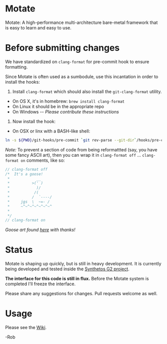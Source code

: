 # Motate

Motate: A high-performance multi-architecture bare-metal framework that is easy to learn and easy to use.

# Before submitting changes

We have standardized on `clang-format` for pre-commit hook to ensure formatting.

Since Motate is often used as a sumbodule, use this incantation in order to install the hooks:

1. Install `clang-format` which should also install the `git-clang-format` utility.
  - On OS X, it's in homebrew: `brew install clang-format`
  - On Linux it should be in the appropriate repo
  - On Windows -- *Please contribute these instructions*
1. Now install the hook:
  - On OSX or linx with a BASH-like shell:
  ```bash
  ln -s ${PWD}/git-hooks/pre-commit `git rev-parse --git-dir`/hooks/pre-commit
  ```

*Note:* To prevent a section of code from being reformattted (say, you have some fancy ASCII art), then you can wrap it in `clang-format off` ... `clang-format on` comments, like so:
```c++
// clang-format off
/*  It's a goose!
 *            __
 *          >(' )
 *            )/
 *           /(
 *          /  `----/
 *     jgs  \  ~=- /
 *     ~^~^~^~^~^~^~^
 *
 */
// clang-format on
```

*Goose art found [here](http://www.chris.com/ascii/index.php) with thanks!*

# Status

Motate is shaping up quickly, but is still in heavy development. It is currently being developed and tested inside the [Synthetos G2 project](https://github.com/synthetos/g2/).

**The interface for this code is still in flux.** Before the Motate system is completed I'll freeze the interface.

Please share any suggestions for changes. Pull requests welcome as well.

# Usage

Please see the [Wiki](https://github.com/synthetos/Motate/wiki).

-Rob

